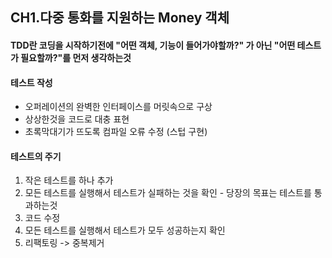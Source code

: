 ## CH1.다중 통화를 지원하는 Money 객체

#### TDD란 코딩을 시작하기전에 "어떤 객체, 기능이 들어가야할까?" 가 아닌 "어떤 테스트가 필요할까?"를 먼저 생각하는것

#### 테스트 작성
- 오퍼레이션의 완벽한 인터페이스를 머릿속으로 구상
- 상상한것을 코드로 대충 표현
- 초록막대기가 뜨도록 컴파일 오류 수정 (스텁 구현)


#### 테스트의 주기
1. 작은 테스트를 하나 추가
2. 모든 테스트를 실행해서 테스트가 실패하는 것을 확인 - 당장의 목표는 테스트를 통과하는것
3. 코드 수정
4. 모든 테스트를 실행해서 테스트가 모두 성공하는지 확인
5. 리팩토링 -> 중복제거
